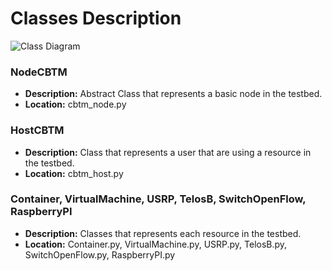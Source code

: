 # Classes Description

![Class Diagram](docs/classes.png) 

### NodeCBTM

* **Description:** Abstract Class that represents a basic node in the testbed.
* **Location:** cbtm_node.py

### HostCBTM

* **Description:** Class that represents a user that are using a resource in the testbed.
* **Location:** cbtm_host.py

### Container, VirtualMachine, USRP, TelosB, SwitchOpenFlow, RaspberryPI

* **Description:** Classes that represents each resource in the testbed.
* **Location:** Container.py, VirtualMachine.py, USRP.py, TelosB.py, SwitchOpenFlow.py, RaspberryPI.py

<!---

*In Construction*

### Prerequisites

In order to execute the RCBTM, the following softwares are needed: 

```
apt-get install python (version)
In Construction
```

### Installing

```
In Construction
```

## Running the tests

```
In Construction
```

## Deployment

In Construction

## Built With

* [In Construction](site: In Construction) - In Construction

## Contributing

In Construction

## License

This project is licensed under the MIT License - see the [LICENSE.md](LICENSE.md) file for details

## Acknowledgments

In Construction

-->
